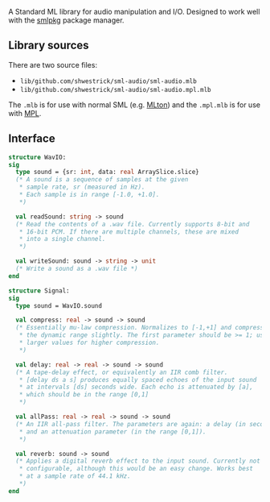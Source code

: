 A Standard ML library for audio manipulation and I/O. Designed to work well
with the [smlpkg](https://github.com/diku-dk/smlpkg) package manager.

## Library sources

There are two source files:
  - `lib/github.com/shwestrick/sml-audio/sml-audio.mlb`
  - `lib/github.com/shwestrick/sml-audio/sml-audio.mpl.mlb`

The `.mlb` is for use with normal SML (e.g. [MLton](http://mlton.org/))
and the `.mpl.mlb` is for use with [MPL](https://github.com/mpllang/mpl).

## Interface

```sml
structure WavIO:
sig
  type sound = {sr: int, data: real ArraySlice.slice}
  (* A sound is a sequence of samples at the given
   * sample rate, sr (measured in Hz).
   * Each sample is in range [-1.0, +1.0].
   *)

  val readSound: string -> sound
  (* Read the contents of a .wav file. Currently supports 8-bit and
   * 16-bit PCM. If there are multiple channels, these are mixed
   * into a single channel.
   *)

  val writeSound: sound -> string -> unit
  (* Write a sound as a .wav file *)
end
```

```sml
structure Signal:
sig
  type sound = WavIO.sound

  val compress: real -> sound -> sound
  (* Essentially mu-law compression. Normalizes to [-1,+1] and compresses
   * the dynamic range slightly. The first parameter should be >= 1; use
   * larger values for higher compression.
   *)

  val delay: real -> real -> sound -> sound
  (* A tape-delay effect, or equivalently an IIR comb filter.
   * [delay ds a s] produces equally spaced echoes of the input sound
   * at intervals [ds] seconds wide. Each echo is attenuated by [a],
   * which should be in the range [0,1]
   *)

  val allPass: real -> real -> sound -> sound
  (* An IIR all-pass filter. The parameters are again: a delay (in seconds)
   * and an attenuation parameter (in the range [0,1]).
   *)

  val reverb: sound -> sound
  (* Applies a digital reverb effect to the input sound. Currently not
   * configurable, although this would be an easy change. Works best
   * at a sample rate of 44.1 kHz.
   *)
end
```


